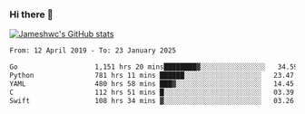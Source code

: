 ### Hi there 👋

[![Jameshwc's GitHub stats](https://github-readme-stats.vercel.app/api?username=jameshwc)](https://github.com/anuraghazra/github-readme-stats)

<!--START_SECTION:waka-->

```txt
From: 12 April 2019 - To: 23 January 2025

Go                   1,151 hrs 20 mins████████▓░░░░░░░░░░░░░░░░   34.59 %
Python               781 hrs 11 mins ██████░░░░░░░░░░░░░░░░░░░   23.47 %
YAML                 480 hrs 58 mins ███▓░░░░░░░░░░░░░░░░░░░░░   14.45 %
C                    112 hrs 51 mins █░░░░░░░░░░░░░░░░░░░░░░░░   03.39 %
Swift                108 hrs 34 mins ▓░░░░░░░░░░░░░░░░░░░░░░░░   03.26 %
```

<!--END_SECTION:waka-->